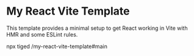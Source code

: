# My React Vite Template

This template provides a minimal setup to get React working in Vite with HMR and some ESLint rules.

npx tiged <YOUR-GH-USERNAME>/my-react-vite-template#main <new-project-name>

